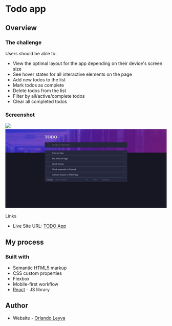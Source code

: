 # Todo app

## Overview

### The challenge

Users should be able to:

- View the optimal layout for the app depending on their device's screen size
- See hover states for all interactive elements on the page
- Add new todos to the list
- Mark todos as complete
- Delete todos from the list
- Filter by all/active/complete todos
- Clear all completed todos

### Screenshot

![](./screenshot.jpg)![1687287530922](image/README-template/1687287530922.png)

Links

- Live Site URL: [TODO App](https://todo-app-orlando.netlify.app/)

## My process

### Built with

- Semantic HTML5 markup
- CSS custom properties
- Flexbox
- Mobile-first workflow
- [React](https://reactjs.org/) - JS library

## Author

- Website - [Orlando Leyva](https://orlando-leyva-portfolio.netlify.app/)
